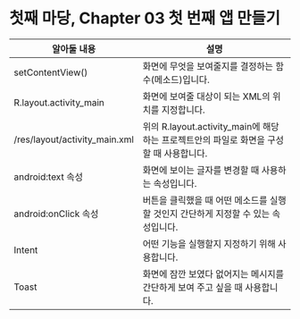# 첫째 마당, Chapter 03 첫 번째 앱 만들기

| 알아둘 내용                   | 설명                                                         |
| ----------------------------- | ------------------------------------------------------------ |
| setContentView()              | 화면에 무엇을 보여줄지를 결정하는 함수(메소드)입니다.        |
| R.layout.activity_main        | 화면에 보여줄 대상이 되는 XML의 위치를 지정합니다.           |
| /res/layout/activity_main.xml | 위의 R.layout.activity_main에 해당하는 프로젝트안의 파일로 화면을 구성할 때 사용합니다. |
| android:text 속성             | 화면에 보이는 글자를 변경할 때 사용하는 속성입니다.          |
| android:onClick 속성          | 버튼을 클릭했을 때 어떤 메소드를 실행할 것인지 간단하게 지정할 수 있는 속성입니다. |
| Intent                        | 어떤 기능을 실행할지 지정하기 위해 사용합니다.               |
| Toast                         | 화면에 잠깐 보였다 없어지는 메시지를 간단하게 보여 주고 싶을 때 사용합니다. |

